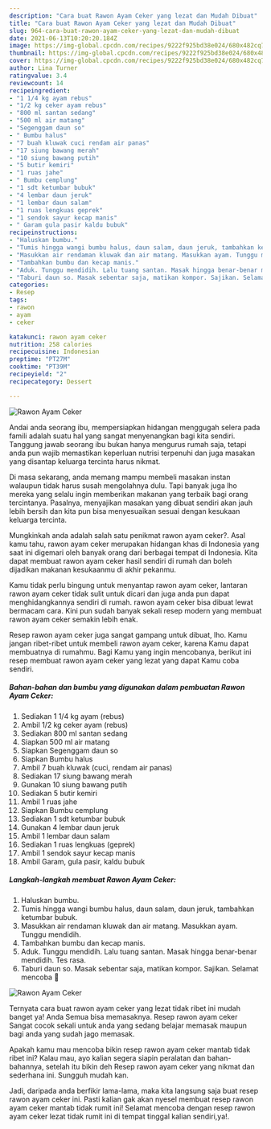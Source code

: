 ```yaml
---
description: "Cara buat Rawon Ayam Ceker yang lezat dan Mudah Dibuat"
title: "Cara buat Rawon Ayam Ceker yang lezat dan Mudah Dibuat"
slug: 964-cara-buat-rawon-ayam-ceker-yang-lezat-dan-mudah-dibuat
date: 2021-06-13T10:20:20.184Z
image: https://img-global.cpcdn.com/recipes/9222f925bd38e024/680x482cq70/rawon-ayam-ceker-foto-resep-utama.jpg
thumbnail: https://img-global.cpcdn.com/recipes/9222f925bd38e024/680x482cq70/rawon-ayam-ceker-foto-resep-utama.jpg
cover: https://img-global.cpcdn.com/recipes/9222f925bd38e024/680x482cq70/rawon-ayam-ceker-foto-resep-utama.jpg
author: Lina Turner
ratingvalue: 3.4
reviewcount: 14
recipeingredient:
- "1 1/4 kg ayam rebus"
- "1/2 kg ceker ayam rebus"
- "800 ml santan sedang"
- "500 ml air matang"
- "Segenggam daun so"
- " Bumbu halus"
- "7 buah kluwak cuci rendam air panas"
- "17 siung bawang merah"
- "10 siung bawang putih"
- "5 butir kemiri"
- "1 ruas jahe"
- " Bumbu cemplung"
- "1 sdt ketumbar bubuk"
- "4 lembar daun jeruk"
- "1 lembar daun salam"
- "1 ruas lengkuas geprek"
- "1 sendok sayur kecap manis"
- " Garam gula pasir kaldu bubuk"
recipeinstructions:
- "Haluskan bumbu."
- "Tumis hingga wangi bumbu halus, daun salam, daun jeruk, tambahkan ketumbar bubuk."
- "Masukkan air rendaman kluwak dan air matang. Masukkan ayam. Tunggu mendidih."
- "Tambahkan bumbu dan kecap manis."
- "Aduk. Tunggu mendidih. Lalu tuang santan. Masak hingga benar-benar mendidih. Tes rasa."
- "Taburi daun so. Masak sebentar saja, matikan kompor. Sajikan. Selamat mencoba 🤗"
categories:
- Resep
tags:
- rawon
- ayam
- ceker

katakunci: rawon ayam ceker 
nutrition: 258 calories
recipecuisine: Indonesian
preptime: "PT27M"
cooktime: "PT39M"
recipeyield: "2"
recipecategory: Dessert

---
```



![Rawon Ayam Ceker](https://img-global.cpcdn.com/recipes/9222f925bd38e024/680x482cq70/rawon-ayam-ceker-foto-resep-utama.jpg)

Andai anda seorang ibu, mempersiapkan hidangan menggugah selera pada famili adalah suatu hal yang sangat menyenangkan bagi kita sendiri. Tanggung jawab seorang ibu bukan hanya mengurus rumah saja, tetapi anda pun wajib memastikan keperluan nutrisi terpenuhi dan juga masakan yang disantap keluarga tercinta harus nikmat.

Di masa  sekarang, anda memang mampu membeli masakan instan walaupun tidak harus susah mengolahnya dulu. Tapi banyak juga lho mereka yang selalu ingin memberikan makanan yang terbaik bagi orang tercintanya. Pasalnya, menyajikan masakan yang dibuat sendiri akan jauh lebih bersih dan kita pun bisa menyesuaikan sesuai dengan kesukaan keluarga tercinta. 



Mungkinkah anda adalah salah satu penikmat rawon ayam ceker?. Asal kamu tahu, rawon ayam ceker merupakan hidangan khas di Indonesia yang saat ini digemari oleh banyak orang dari berbagai tempat di Indonesia. Kita dapat membuat rawon ayam ceker hasil sendiri di rumah dan boleh dijadikan makanan kesukaanmu di akhir pekanmu.

Kamu tidak perlu bingung untuk menyantap rawon ayam ceker, lantaran rawon ayam ceker tidak sulit untuk dicari dan juga anda pun dapat menghidangkannya sendiri di rumah. rawon ayam ceker bisa dibuat lewat bermacam cara. Kini pun sudah banyak sekali resep modern yang membuat rawon ayam ceker semakin lebih enak.

Resep rawon ayam ceker juga sangat gampang untuk dibuat, lho. Kamu jangan ribet-ribet untuk membeli rawon ayam ceker, karena Kamu dapat membuatnya di rumahmu. Bagi Kamu yang ingin mencobanya, berikut ini resep membuat rawon ayam ceker yang lezat yang dapat Kamu coba sendiri.

<!--inarticleads1-->

##### Bahan-bahan dan bumbu yang digunakan dalam pembuatan Rawon Ayam Ceker:

1. Sediakan 1 1/4 kg ayam (rebus)
1. Ambil 1/2 kg ceker ayam (rebus)
1. Sediakan 800 ml santan sedang
1. Siapkan 500 ml air matang
1. Siapkan Segenggam daun so
1. Siapkan  Bumbu halus
1. Ambil 7 buah kluwak (cuci, rendam air panas)
1. Sediakan 17 siung bawang merah
1. Gunakan 10 siung bawang putih
1. Sediakan 5 butir kemiri
1. Ambil 1 ruas jahe
1. Siapkan  Bumbu cemplung
1. Sediakan 1 sdt ketumbar bubuk
1. Gunakan 4 lembar daun jeruk
1. Ambil 1 lembar daun salam
1. Sediakan 1 ruas lengkuas (geprek)
1. Ambil 1 sendok sayur kecap manis
1. Ambil  Garam, gula pasir, kaldu bubuk




<!--inarticleads2-->

##### Langkah-langkah membuat Rawon Ayam Ceker:

1. Haluskan bumbu.
1. Tumis hingga wangi bumbu halus, daun salam, daun jeruk, tambahkan ketumbar bubuk.
1. Masukkan air rendaman kluwak dan air matang. Masukkan ayam. Tunggu mendidih.
1. Tambahkan bumbu dan kecap manis.
1. Aduk. Tunggu mendidih. Lalu tuang santan. Masak hingga benar-benar mendidih. Tes rasa.
1. Taburi daun so. Masak sebentar saja, matikan kompor. Sajikan. Selamat mencoba 🤗
<img src="//assets-global.cpcdn.com/assets/icons/button_play-2c75c40dde080a61004c1f40b05d8f140eaff45d7e9e6481dc71c63d2e7c4909.png" alt="Rawon Ayam Ceker">



Ternyata cara buat rawon ayam ceker yang lezat tidak ribet ini mudah banget ya! Anda Semua bisa memasaknya. Resep rawon ayam ceker Sangat cocok sekali untuk anda yang sedang belajar memasak maupun bagi anda yang sudah jago memasak.

Apakah kamu mau mencoba bikin resep rawon ayam ceker mantab tidak ribet ini? Kalau mau, ayo kalian segera siapin peralatan dan bahan-bahannya, setelah itu bikin deh Resep rawon ayam ceker yang nikmat dan sederhana ini. Sungguh mudah kan. 

Jadi, daripada anda berfikir lama-lama, maka kita langsung saja buat resep rawon ayam ceker ini. Pasti kalian gak akan nyesel membuat resep rawon ayam ceker mantab tidak rumit ini! Selamat mencoba dengan resep rawon ayam ceker lezat tidak rumit ini di tempat tinggal kalian sendiri,ya!.

